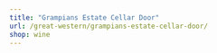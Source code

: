 ```yaml
---
title: "Grampians Estate Cellar Door"
url: /great-western/grampians-estate-cellar-door/
shop: wine
---
```

